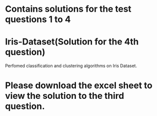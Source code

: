 # Contains solutions for the test questions 1 to 4
# Iris-Dataset(Solution for the 4th question)
Perfomed classification and clustering algorithms on Iris Dataset.
# Please download the excel sheet to view the solution to the third question.
